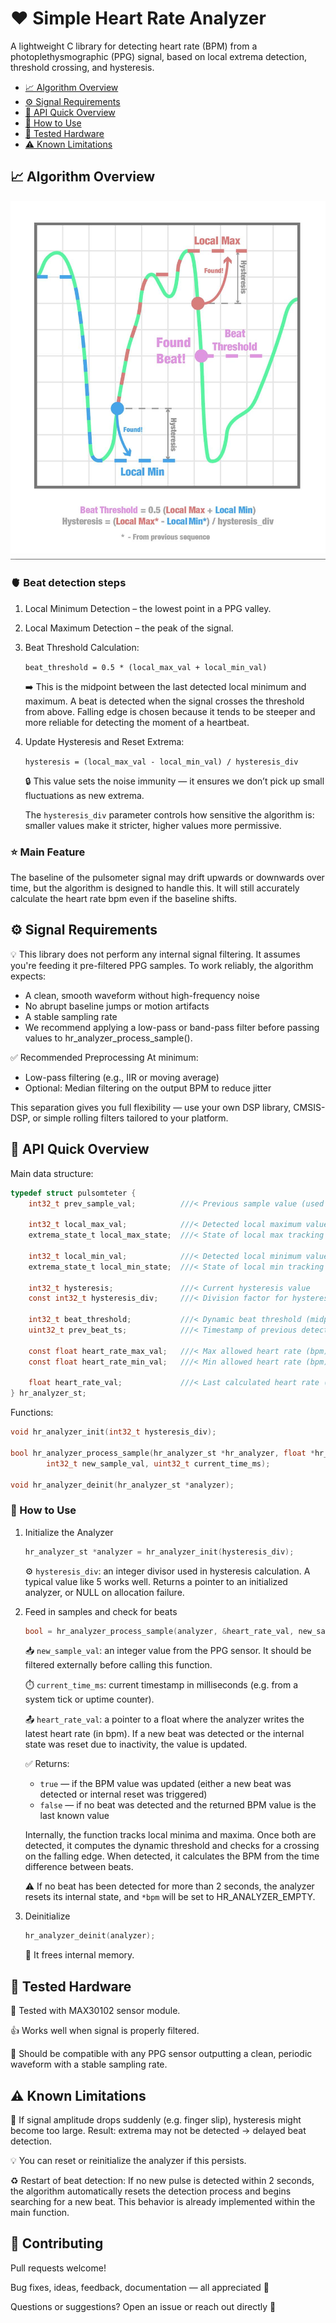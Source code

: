 # ❤️ Simple Heart Rate Analyzer

A lightweight C library for detecting heart rate (BPM) from a photoplethysmographic (PPG) signal, based on local extrema detection, threshold crossing, and hysteresis. 

- [📈 Algorithm Overview](#📈-algorithm-overview)
- [⚙️ Signal Requirements](#⚙️-signal-requirements)
- [🧩 API Quick Overview](#🧩-api-quick-overview)
- [🚀 How to Use](#🚀-how-to-use)
- [🔬 Tested Hardware](#🔬-tested-hardware)
- [⚠️ Known Limitations](#⚠️-known-limitations)

## 📈 Algorithm Overview

![algorithm](images/algo.jpg)

### 🫀 Beat detection steps

1. Local Minimum Detection – the lowest point in a PPG valley.
2. Local Maximum Detection – the peak of the signal.
3. Beat Threshold Calculation:

    `beat_threshold = 0.5 * (local_max_val + local_min_val)`

    ➡️ This is the midpoint between the last detected local minimum and maximum. A beat is detected when the signal crosses the threshold from above. Falling edge is chosen because it tends to be steeper and more reliable for detecting the moment of a heartbeat.

4. Update Hysteresis and Reset Extrema:

    `hysteresis = (local_max_val - local_min_val) / hysteresis_div`

    🔒 This value sets the noise immunity — it ensures we don’t pick up small fluctuations as new extrema.

    The `hysteresis_div` parameter controls how sensitive the algorithm is: smaller values make it stricter, higher values more permissive.

###  ⭐️ Main Feature

The baseline of the pulsometer signal may drift upwards or downwards over time, but the algorithm is designed to handle this. It will still accurately calculate the heart rate bpm even if the baseline shifts.

## ⚙️ Signal Requirements

💡 This library does not perform any internal signal filtering. It assumes you're feeding it pre-filtered PPG samples.
To work reliably, the algorithm expects:

- A clean, smooth waveform without high-frequency noise
- No abrupt baseline jumps or motion artifacts
- A stable sampling rate
- We recommend applying a low-pass or band-pass filter before passing values to hr_analyzer_process_sample().

✅ Recommended Preprocessing
At minimum:

- Low-pass filtering (e.g., IIR or moving average)
- Optional: Median filtering on the output BPM to reduce jitter

This separation gives you full flexibility — use your own DSP library, CMSIS-DSP, or simple rolling filters tailored to your platform.

## 🧩 API Quick Overview

Main data structure:

```c
typedef struct pulsomteter {
    int32_t prev_sample_val;          ///< Previous sample value (used to detect slope changes)

    int32_t local_max_val;            ///< Detected local maximum value
    extrema_state_t local_max_state;  ///< State of local max tracking

    int32_t local_min_val;            ///< Detected local minimum value
    extrema_state_t local_min_state;  ///< State of local min tracking

    int32_t hysteresis;               ///< Current hysteresis value
    const int32_t hysteresis_div;     ///< Division factor for hysteresis calculation

    int32_t beat_threshold;           ///< Dynamic beat threshold (midpoint between extrema)
    uint32_t prev_beat_ts;            ///< Timestamp of previous detected beat

    const float heart_rate_max_val;   ///< Max allowed heart rate (bpm)
    const float heart_rate_min_val;   ///< Min allowed heart rate (bpm)

    float heart_rate_val;             ///< Last calculated heart rate (bpm)
} hr_analyzer_st;
```

Functions:

```c
void hr_analyzer_init(int32_t hysteresis_div);

bool hr_analyzer_process_sample(hr_analyzer_st *hr_analyzer, float *hr_val, 
        int32_t new_sample_val, uint32_t current_time_ms);

void hr_analyzer_deinit(hr_analyzer_st *analyzer);
```

### 🚀 How to Use

1. Initialize the Analyzer

    ```c
    hr_analyzer_st *analyzer = hr_analyzer_init(hysteresis_div);
    ```

    ⚙️ `hysteresis_div`: an integer divisor used in hysteresis calculation. A typical value like 5 works well.
    Returns a pointer to an initialized analyzer, or NULL on allocation failure.

2. Feed in samples and check for beats

    ```c
    bool = hr_analyzer_process_sample(analyzer, &heart_rate_val, new_sample_val, current_time_ms);
    ```

    📥 `new_sample_val`: an integer value from the PPG sensor. It should be filtered externally before calling this function.

    ⏱️ `current_time_ms`: current timestamp in milliseconds (e.g. from a system tick or uptime counter).
    
    📤 `heart_rate_val`: a pointer to a float where the analyzer writes the latest heart rate (in bpm). If a new beat was detected or the internal state was reset due to inactivity, the value is updated.

    ✅ Returns:

    * `true` — if the BPM value was updated (either a new beat was detected or internal reset was triggered)
    * `false` — if no beat was detected and the returned BPM value is the last known value

    Internally, the function tracks local minima and maxima. Once both are detected, it computes the dynamic threshold and checks for a crossing on the falling edge. When detected, it calculates the BPM from the time difference between beats.

    ⚠️ If no beat has been detected for more than 2 seconds, the analyzer resets its internal state, and `*bpm` will be set to HR_ANALYZER_EMPTY.

3. Deinitialize

    ```c
    hr_analyzer_deinit(analyzer);
    ```

    🧹 It frees internal memory.

## 🔬 Tested Hardware

🧪 Tested with MAX30102 sensor module.

👍 Works well when signal is properly filtered.

🔧 Should be compatible with any PPG sensor outputting a clean, periodic waveform with a stable sampling rate.

## ⚠️ Known Limitations

🚨 If signal amplitude drops suddenly (e.g. finger slip), hysteresis might become too large.
Result: extrema may not be detected → delayed beat detection.

💡 You can reset or reinitialize the analyzer if this persists.

♻️ Restart of beat detection: If no new pulse is detected within 2 seconds, the algorithm automatically resets the detection process and begins searching for a new beat. This behavior is already implemented within the main function.

## 🤝 Contributing

Pull requests welcome!

Bug fixes, ideas, feedback, documentation — all appreciated 🙌

Questions or suggestions? Open an issue or reach out directly 💬